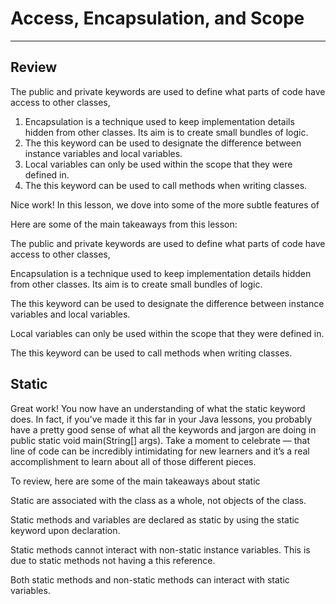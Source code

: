 # Access, Encapsulation, and Scope
---

## Review
The public and private keywords are used to define what parts of code have access to other classes, 

1. Encapsulation is a technique used to keep implementation details hidden from other classes. Its aim is to create small bundles of logic.
2. The this keyword can be used to designate the difference between instance variables and local variables.
3. Local variables can only be used within the scope that they were defined in.
4. The this keyword can be used to call methods when writing classes.

Nice work! In this lesson, we dove into some of the more subtle features of 


 
Here are some of the main takeaways from this lesson:

The public and private keywords are used to define what parts of code have access to other classes, 

Encapsulation is a technique used to keep implementation details hidden from other classes. Its aim is to create small bundles of logic.

The this keyword can be used to designate the difference between instance variables and local variables.

Local variables can only be used within the scope that they were defined in.

The this keyword can be used to call methods when writing classes.

## Static

Great work! You now have an understanding of what the static keyword does. In fact, if you’ve made it this far in your Java lessons, you probably have a pretty good sense of what all the keywords and jargon are doing in public static void main(String[] args). Take a moment to celebrate — that line of code can be incredibly intimidating for new learners and it’s a real accomplishment to learn about all of those different pieces.

To review, here are some of the main takeaways about static 


Static are associated with the class as a whole, not objects of the class.

Static methods and variables are declared as static by using the static keyword upon declaration.

Static methods cannot interact with non-static instance variables. This is due to static methods not having a this reference.

Both static methods and non-static methods can interact with static variables.
